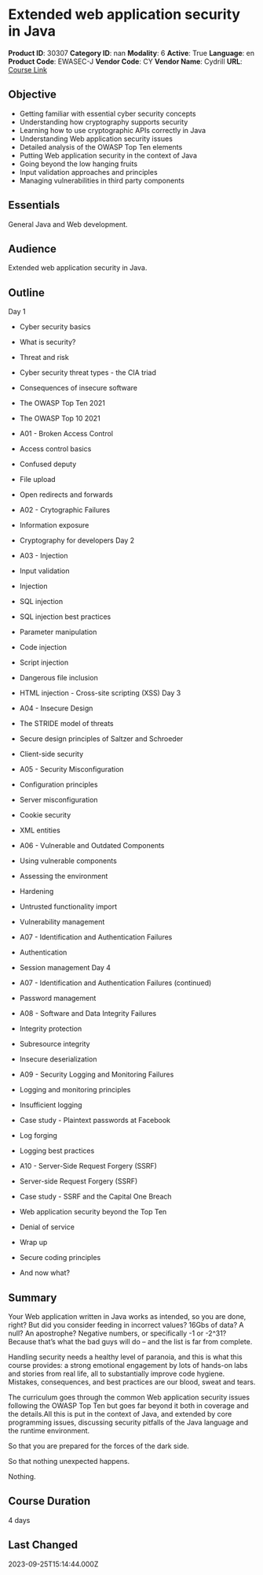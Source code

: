 # Extended web application security in Java

**Product ID**: 30307
**Category ID**: nan
**Modality**: 6
**Active**: True
**Language**: en
**Product Code**: EWASEC-J
**Vendor Code**: CY
**Vendor Name**: Cydrill
**URL**: [Course Link](https://www.fastlaneus.com/course/cydrill-ewasec-j)

## Objective
- Getting familiar with essential cyber security concepts
- Understanding how cryptography supports security
- Learning how to use cryptographic APIs correctly in Java
- Understanding Web application security issues
- Detailed analysis of the OWASP Top Ten elements
- Putting Web application security in the context of Java
- Going beyond the low hanging fruits
- Input validation approaches and principles
- Managing vulnerabilities in third party components

## Essentials
General Java and Web development.

## Audience
Extended web application security in Java.

## Outline
Day 1


- Cyber security basics
- What is security?
- Threat and risk
- Cyber security threat types - the CIA triad
- Consequences of insecure software
- The OWASP Top Ten 2021
- The OWASP Top 10 2021
- A01 - Broken Access Control
- Access control basics
- Confused deputy
- File upload
- Open redirects and forwards
- A02 - Crytographic Failures
- Information exposure
- Cryptography for developers
Day 2


- A03 - Injection
- Input validation
- Injection
- SQL injection
- SQL injection best practices
- Parameter manipulation
- Code injection
- Script injection
- Dangerous file inclusion
- HTML injection - Cross-site scripting (XSS)
Day 3


- A04 - Insecure Design
- The STRIDE model of threats
- Secure design principles of Saltzer and Schroeder
- Client-side security
- A05 - Security Misconfiguration
- Configuration principles
- Server misconfiguration
- Cookie security
- XML entities
- A06 - Vulnerable and Outdated Components
- Using vulnerable components
- Assessing the environment
- Hardening
- Untrusted functionality import
- Vulnerability management
- A07 - Identification and Authentication Failures
- Authentication
- Session management
Day 4


- A07 - Identification and Authentication Failures (continued)
- Password management
- A08 - Software and Data Integrity Failures
- Integrity protection
- Subresource integrity
- Insecure deserialization
- A09 - Security Logging and Monitoring Failures
- Logging and monitoring principles
- Insufficient logging
- Case study - Plaintext passwords at Facebook
- Log forging
- Logging best practices
- A10 - Server-Side Request Forgery (SSRF)
- Server-side Request Forgery (SSRF)
- Case study - SSRF and the Capital One Breach
- Web application security beyond the Top Ten
- Denial of service
- Wrap up
- Secure coding principles
- And now what?

## Summary
Your Web application written in Java works as intended, so you are done, right? But did you consider feeding in incorrect values? 16Gbs of data? A null? An apostrophe? Negative numbers, or specifically -1 or -2^31? Because that’s what the bad guys will do – and the list is far from complete.

Handling security needs a healthy level of paranoia, and this is what this course provides: a strong emotional engagement by lots of hands-on labs and stories from real life, all to substantially improve code hygiene. Mistakes, consequences, and best practices are our blood, sweat and tears.

The curriculum goes through the common Web application security issues following the OWASP Top Ten but goes far beyond it both in coverage and the details.All this is put in the context of Java, and extended by core programming issues, discussing security pitfalls of the Java language and the runtime environment.

So that you are prepared for the forces of the dark side.

So that nothing unexpected happens.

Nothing.

## Course Duration
4 days

## Last Changed
2023-09-25T15:14:44.000Z
